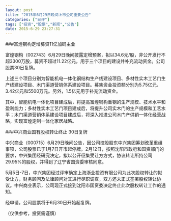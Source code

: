 ```yaml
---
layout: post
title: "2015年6月29日晚间上市公司重要公告"
categories: ["日评"]
tags: ["投资","股票","新闻","公告"]
date: 2015-6-29 23:27:31
---
```

###富煌钢构定增募资11亿加码主业

富煌钢构（002743）6月29日晚间披露定增预案，拟以34.6元/股，非公开发行不超3300万股，募资不超过11.22亿元，用于三个项目的建设并补充流动资金。公司股票30日复牌。

上述三个项目分别为智能机电一体化钢结构生产线建设项目、多材性实木工艺门生产线建设项目、木门渠道营销体系建设项目。募集资金投资额分别为5.75亿元、3.42亿元和5500万元。另外，1.5亿元用于补充流动资金。

其中，智能机电一体化项目建成后，将提高富煌钢构重钢的生产规模、技术水平和盈利能力；多材性实木工艺门项目建成后，将提升公司实木门的生产规模和工艺水平；木门渠道营销体系建设项目建成后，将深入推进公司木门产供销一体化经营战略，实现富煌定制一体化家居战略。

###中兴商业国有股权转让终止 30日复牌

中兴商业（000715）6月29日晚间公告，因公司控股股东中兴集团筹划改革重组事项，公司股票已于1月7日开市起停牌。2月12日，按照沈阳市政府和国资部门的要求，中兴集团经研究决定，拟以公开征集受让方方式，协议转让所持公司 29.95%的股权，并得到了辽宁省国资委审核同意。

5月5日-7日，中兴集团经过评审确定上海浙业投资有限公司为此次股权转让的拟受让方，财务顾问及法律顾问对其进行尽职调查，双方还未正式签署股权转让协议。中兴商业表示，公司现正式接到沈阳市国资委决定终止此次股权转让工作的通知。

经申请，公司股票将于6月30日开始起复牌。

（仅供参考，投资需谨慎）
